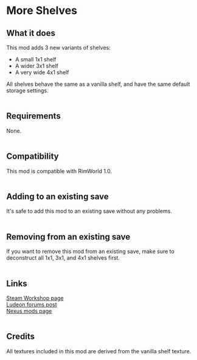 # More Shelves

## What it does
This mod adds 3 new variants of shelves:
* A small 1x1 shelf
* A wider 3x1 shelf
* A very wide 4x1 shelf

All shelves behave the same as a vanilla shelf, and have the same default storage settings.
<br>
<br>
## Requirements
None.
<br>
<br>
## Compatibility
This mod is compatible with RimWorld 1.0.
<br>
<br>
## Adding to an existing save
It's safe to add this mod to an existing save without any problems.
<br>
<br>
## Removing from an existing save
If you want to remove this mod from an existing save, make sure to deconstruct all 1x1, 3x1, and 4x1 shelves first.
<br>
<br>
## Links
[Steam Workshop page](https://steamcommunity.com/shar)\
[Ludeon forums post](https://ludeon.com/forums/index.php?topic=48080.0)\
[Nexus mods page](https://www.nexusmods.com/rimworld/mods/284)
<br>
<br>
## Credits
All textures included in this mod are derived from the vanilla shelf texture.